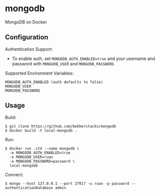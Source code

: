 # mongodb
MongoDB on Docker

## Configuration

Authentication Support:

- To enable auth, set `MONGODB_AUTH_ENABLED=true` and your username and password with `MONGODB_USER` and `MONGODB_PASSWORD`.

Supported Environment Variables:

```
MONGODB_AUTH_ENABLED (auth defaults to false)
MONGODB_USER
MONGODB_PASSWORD
```

## Usage

Build:

```
$ git clone https://github.com/bekkerstacks/mongodb
$ docker build -t local-mongodb .
```

Run:

```
$ docker run -itd --name mongodb \
  -e MONGODB_AUTH_ENABLED=true 
  -e MONGODB_USER=ruan 
  -e MONGODB_PASSWORD=password \
  local-mongodb
```

Connect:

```
$ mongo --host 127.0.0.1 --port 27017 -u ruan -p password --authenticationDatabase admin
```
